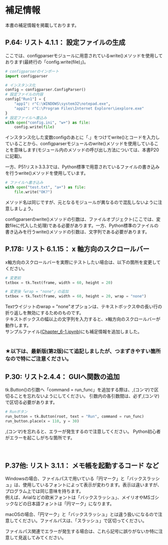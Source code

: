 # 補足情報  

本書の補足情報を掲載しております。  

## P.64: リスト 4.1.1： 設定ファイルの生成

ここでは、configparserモジュールに用意されているwrite()メソッドを使用しております(最終行の「config.write(file)」)。  

```python
# configparserのインポート
import configparser

# インスタンス化
config = configparser.ConfigParser()
# 設定ファイルの内容
config["Run1"] = {
    "app1": r"C:\WINDOWS\system32\notepad.exe",
    "app2": r"C:\Program Files\Internet Explorer\iexplore.exe"
}
# 設定ファイルへ書込み
with open("config.ini", "w+") as file:
    config.write(file)
```
インスタンス化した変数configのあとに「.」をつけてwrite()とコードを入力していることから、configparserモジュールのwrite()メソッドを使用していることを意味します(モジュール内のメソッドの呼び出し方法については、本書P20に記載)。  

一方、P51リスト3.3.3では、Python標準で用意されているファイルの書き込みを行うwrite()メソッドを使用しています。  

```python
# ファイルへ書き込み
with open("test.txt", "a+") as file:
    file.write("OK?")
```
メソッド名は同じですが、元となるモジュールが異なるので混乱しないように注意しましょう。  

configparserのwrite()メソッドの引数は、ファイルオブジェクト(ここでは、変数fileに代入した処理)である必要があります。一方、Python標準のファイルの書き込みを行うwrite()メソッドの引数は、文字列である必要があります。  

## P.178: リスト 6.1.15： x 軸方向のスクロールバー

x軸方向のスクロールバーを実際にテストしたい場合は、以下の箇所を変更してください。  

```python
# 変更前
txtbox = tk.Text(frame, width = 60, height = 20)
```
```python
# 変更後「wrap = "none"」の追加
txtbox = tk.Text(frame, width = 60, height = 20, wrap = "none")
```
Textウイジットのwrap = "none"オプションは、テキストボックス中の長い行の折り返しを無効にするためのものです。  
テキストボックスの幅以上の文字列を入力すると、x軸方向のスクロールバーが動作します。  
サンプルファイル([Chapter_6-1.ipynb](./Chapter_6/Chapter_6-1.ipynb))にも補足情報を追加しました。
</br>
</br>
### ★以下は、最新版(第2版)にて追記しましたが、つまずきやすい箇所なので特にご注意ください。
## P.30: リスト2.4.4： GUIへ関数の追加

tk.Button()の引数へ「command = run_func」を追加する際は、,(コンマ)で区切ることを忘れないようにしてください。
引数内の各引数間は、必ず,(コンマ)で区切る必要があります。  

```python
# Runボタン
run_button = tk.Button(root, text = "Run", command = run_func)
run_button.place(x = 110, y = 30)
```
,(コンマ)を忘れると、エラーが発生するので注意してください。 Python初心者がエラーを起こしがちな箇所です。  
</br>
</br>
## P.37他: リスト 3.1.1： メモ帳を起動するコード など

Windowsの場合、ファイルパスで用いている「円マーク」と「バックスラッシュ」は、使用しているフォントによって表示が変わります。表示は違いますが、プログラム上では同じ意味を持ちます。  
例えば、Arialなどの欧米フォントは「バックスラッシュ」、メイリオやMSゴシックなどの日本語フォントは「円マーク」になります。  

macOSの場合、「円マーク」と「バックスラッシュ」とは違う扱いになるので注意してください。ファイルパスは、「スラッシュ」で区切ってください。  

ファイルパス関連でエラーが発生する場合は、これら記号に誤りがないか特に注意して見返してみてください。  
